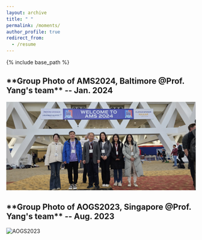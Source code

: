 ```yaml
---
layout: archive
title: " "
permalink: /moments/
author_profile: true
redirect_from:
  - /resume
---
```


{% include base_path %}

<h2>**Group Photo of AMS2024, Baltimore @Prof. Yang's team**    -- Jan. 2024 </h2>

![AMS2024](/images/ST.jpg) <br>

<h2>**Group Photo of AOGS2023, Singapore @Prof. Yang's team**    -- Aug. 2023 </h2>

![AOGS2023](/images/mmexport1691238112499.jpg) <br>




